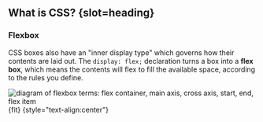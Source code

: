## What is CSS? {slot=heading}

### Flexbox

CSS boxes also have an "inner display type" which governs how their contents are 
laid out. The `display: flex;` declaration turns a box into a **flex box**, 
which means the contents will flex to fill the available space, according to the 
rules you define.

![diagram of flexbox terms: flex container, main axis, cross axis, start, end, 
flex item](flex-model.png){fit} {style="text-align:center"}
